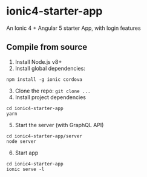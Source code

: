 # ionic4-starter-app
An Ionic 4 + Angular 5 starter App, with login features


## Compile from source

1. Install Node.js v8+
3. Install global dependencies: 
```
npm install -g ionic cordova
```
3. Clone the repo: `git clone ...`
4. Install project dependencies
```
cd ionic4-starter-app
yarn
```

5. Start the server (with GraphQL API)
```
cd ionic4-starter-app/server
node server
```

6. Start app
```
cd ionic4-starter-app
ionic serve -l
```
